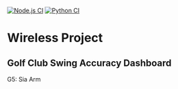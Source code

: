 [![Node.js CI](https://github.com/PoomThammasorn/Golf-Club-Swing-Accuracy-Dashboard/actions/workflows/node.js.yml/badge.svg?branch=main)](https://github.com/PoomThammasorn/Golf-Club-Swing-Accuracy-Dashboard/actions/workflows/node.js.yml)
[![Python CI](https://github.com/PoomThammasorn/Golf-Club-Swing-Accuracy-Dashboard/actions/workflows/python.yml/badge.svg)](https://github.com/PoomThammasorn/Golf-Club-Swing-Accuracy-Dashboard/actions/workflows/python.yml)
# Wireless Project

## Golf Club Swing Accuracy Dashboard

G5: Sia Arm
